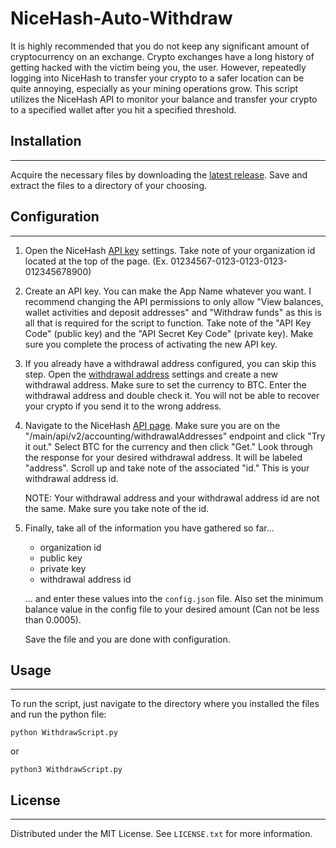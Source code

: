 # NiceHash-Auto-Withdraw

It is highly recommended that you do not keep any significant amount of cryptocurrency on an exchange. Crypto exchanges have a long history of getting hacked with the victim being you, the user. However, repeatedly logging into NiceHash to transfer your crypto to a safer location can be quite annoying, especially as your mining operations grow. This script utilizes the NiceHash API to monitor your balance and transfer your crypto to a specified wallet after you hit a specified threshold.

## Installation

---

Acquire the necessary files by downloading the [latest release](https://github.com/kennethprose/NiceHash-Auto-Withdraw/releases). Save and extract the files to a directory of your choosing.

## Configuration

---

1. Open the NiceHash [API key](https://www.nicehash.com/my/settings/keys) settings. Take note of your organization id located at the top of the page. (Ex. 01234567-0123-0123-0123-012345678900)

2. Create an API key. You can make the App Name whatever you want. I recommend changing the API permissions to only allow "View balances, wallet activities and deposit addresses" and "Withdraw funds" as this is all that is required for the script to function. Take note of the "API Key Code" (public key) and the "API Secret Key Code" (private key). Make sure you complete the process of activating the new API key.

3. If you already have a withdrawal address configured, you can skip this step. Open the [withdrawal address](https://www.nicehash.com/my/settings/withdraw-addresses) settings and create a new withdrawal address. Make sure to set the currency to BTC. Enter the withdrawal address and double check it. You will not be able to recover your crypto if you send it to the wrong address.

4. Navigate to the NiceHash [API page](https://www.nicehash.com/docs/rest/get-main-api-v2-accounting-withdrawalAddresses). Make sure you are on the "/main/api/v2/accounting/withdrawalAddresses" endpoint and click "Try it out." Select BTC for the currency and then click "Get." Look through the response for your desired withdrawal address. It will be labeled "address". Scroll up and take note of the associated "id." This is your withdrawal address id.

   NOTE: Your withdrawal address and your withdrawal address id are not the same. Make sure you take note of the id.

5. Finally, take all of the information you have gathered so far...

   - organization id
   - public key
   - private key
   - withdrawal address id

   ... and enter these values into the `config.json` file. Also set the minimum balance value in the config file to your desired amount (Can not be less than 0.0005).

   Save the file and you are done with configuration.

## Usage

---

To run the script, just navigate to the directory where you installed the files and run the python file:

```
python WithdrawScript.py
```

or

```
python3 WithdrawScript.py
```

## License

---

Distributed under the MIT License. See `LICENSE.txt` for more information.
